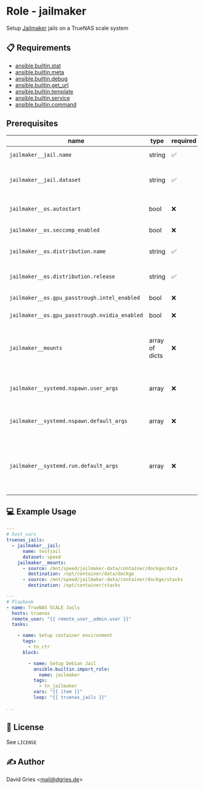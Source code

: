 # Role -  jailmaker

Setup [Jailmaker](https://github.com/Jip-Hop/jailmaker/) jails on a TrueNAS scale system

## 📋 Requirements

* [ansible.builtin.stat](https://docs.ansible.com/ansible/latest/collections/ansible/builtin/stat_module.html)
* [ansible.builtin.meta](https://docs.ansible.com/ansible/latest/collections/ansible/builtin/meta_module.html)
* [ansible.builtin.debug](https://docs.ansible.com/ansible/latest/collections/ansible/builtin/debug_module.html)
* [ansible.builtin.get_url](https://docs.ansible.com/ansible/latest/collections/ansible/builtin/get_url_module.html)
* [ansible.builtin.template](https://docs.ansible.com/ansible/latest/collections/ansible/builtin/template_module.html)
* [ansible.builtin.service](https://docs.ansible.com/ansible/latest/collections/ansible/builtin/service_module.html)
* [ansible.builtin.command](https://docs.ansible.com/ansible/latest/collections/ansible/builtin/command_module.html)

## Prerequisites

| name                                                        | type           | required | choices                     | default                                                                                                                                                                                                                                                    | description                                                            |
| ----------------------------------------------------------- | -------------- | -------- | --------------------------- | ---------------------------------------------------------------------------------------------------------------------------------------------------------------------------------------------------------------------------------------------------------- | ---------------------------------------------------------------------- |
| `jailmaker__jail.name`                        | string         | ✅       | Jailmaker Jail name         | `debian`                                                                                                                                                                                                                                                   | name of the Jail                                                       |
| `jailmaker__jail.dataset`                     | string         | ✅       | Jailmaker dataset           | `tank`                                                                                                                                                                                                                                                     | name of the dataset jailmaker is installed on                          |
| `jailmaker__os.autostart`                     | bool           | ❌       |                             | `true`                                                                                                                                                                                                                                                     | start Jail at boot / Jailmaker startup                                 |
| `jailmaker__os.seccomp_enabled`               | bool           | ❌       |                             | `true`                                                                                                                                                                                                                                                     | enable Seccomp                                                         |
| `jailmaker__os.distribution.name`             | string         | ✅       | supported LXC image         | `debian`                                                                                                                                                                                                                                                   | name of the distribution                                               |
| `jailmaker__os.distribution.release`          | string         | ✅       | supported LXC image         | `bookworm`                                                                                                                                                                                                                                                 | release version of the distribution                                    |
| `jailmaker__os.gpu_passtrough.intel_enabled`  | bool           | ❌       |                             | `false`                                                                                                                                                                                                                                                    | enable Intel GPU passtrough                                            |
| `jailmaker__os.gpu_passtrough.nvidia_enabled` | bool           | ❌       |                             | `false`                                                                                                                                                                                                                                                    | enable Nvidia GPU passtrough                                           |
| `jailmaker__mounts`                           | array of dicts | ❌       | host bind mounts            | `[]`                                                                                                                                                                                                                                                       | host bind mounts (requires `source`=host and `destination`=Jail paths) |
| `jailmaker__systemd.nspawn.user_args`         | array          | ❌       | systemd-nspawn user args    | `- resolv-conf=bind-host`<br>`- system-call-filter='add_key keyctl bpf'`                                                                                                                                                                                   | systemd-nspawn flags passed to Jailmaker config                        |
| `jailmaker__systemd.nspawn.default_args`      | array          | ❌       | systemd-nspawn default args | `- keep-unit`<br>`- quiet`<br>`- boot`<br>`- bind-ro=/sys/module`<br>`- inaccessible=/sys/module/apparmor`                                                                                                                                                 | systemd-nspawn flags passed to Jailmaker config                        |
| `jailmaker__systemd.run.default_args`         | array          | ❌       | systemd-nspawn default args | `- property=KillMode=mixed`<br>`- property=Type=notify`<br>`- property=RestartForceExitStatus=133`<br>`- property=SuccessExitStatus=133`<br>`- property=Delegate=yes`<br>`- property=TasksMax=infinity`<br>`- collect`<br>`- setenv=SYSTEMD_NSPAWN_LOCK=0` | systemd-nspawn flags passed to Jailmaker config                        |

## 💻 Example Usage

```yaml
---
# host_vars
truenas_jails:
  - jailmaker__jail:
      name: testjail
      dataset: speed
    jailmaker__mounts:
      - source: /mnt/speed/jailmaker-data/container/dockge/data
        destination: /opt/container/data/dockge
      - source: /mnt/speed/jailmaker-data/container/dockge/stacks
        destination: /opt/container/stacks

---
# Playbook
- name: TrueNAS SCALE Jails
  hosts: truenas
  remote_user: "{{ remote_user__admin.user }}"
  tasks:

    - name: Setup container environment
      tags:
        - tn_ctr
      block:

        - name: Setup Debian Jail
          ansible.builtin.import_role:
            name: jailmaker
          tags:
            - tn_jailmaker
          vars: "{{ item }}"
          loop: "{{ truenas_jails }}"

...
```

## 📜 License

See `LICENSE`

## ✍️ Author

David Gries <<mail@dgries.de>>
